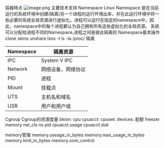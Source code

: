        
容器特点
![image.png](https://cdn.nlark.com/yuque/0/2022/png/32431933/1670909690543-0248b1df-21a3-4a01-aceb-d85d1932691a.png#averageHue=%23faeadf&clientId=u9ecbb2a3-a57c-4&crop=0&crop=0&crop=1&crop=1&from=paste&height=233&id=u4c1ad973&margin=%5Bobject%20Object%5D&name=image.png&originHeight=233&originWidth=424&originalType=binary&ratio=1&rotation=0&showTitle=false&size=8870&status=done&style=none&taskId=ubb4dc645-4116-4f26-8066-0e249b8525c&title=&width=424)
主要技术支持
Namespace
Linux Namespace 是在当前运行的系统环境中创建(隔离)另一个进程的运行环境出来，并在此运行环境中将一些必要的系统全局资源进行虚拟化。进程可以运行在指定的namespace中，因此，namespace中的每个进程都认为自己拥有所有这些虚拟化的全局资源。
系统可以分配给进程不同的Namespace,进程之间是彼此隔离的
Namespace基本操作
clone
setns
unshare
lsns -t
ls -la /proc/<pid>
隔离

| Namespace | 隔离资源 |
| --- | --- |
| IPC | System V IPC  |
| Network | 网络设备，网络协议 |
| PID | 进程 |
| Mount | 挂载点 |
| UTS | 主机名和域名 |
| USR | 用户和用户组 |

Cgroup
Cgroup的资源度量
bkion:
cpu
cpuacct:
cpuset:
devices:
配额
freezer
memory
net_cls
ns
pid
cpuacct.usage
cpuacct.stat

memory管理
memory.useage_in_bytes
memory.max_usage_in_bytes
memory.limit_in_bytes
memory.oom_control




